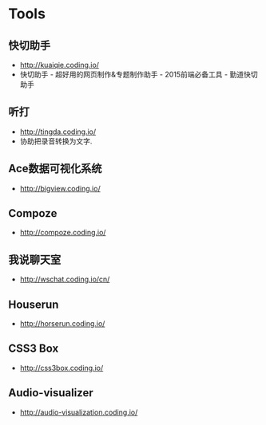 Tools
=========

快切助手
-----
- http://kuaiqie.coding.io/
- 快切助手 - 超好用的网页制作&amp;专题制作助手 - 2015前端必备工具 - 勤道快切助手

听打
-----
- http://tingda.coding.io/
- 协助把录音转换为文字.

Ace数据可视化系统
----
- http://bigview.coding.io/
 
Compoze
------
- http://compoze.coding.io/
 
我说聊天室 
-----------
- http://wschat.coding.io/cn/
 
Houserun
-----------
- http://horserun.coding.io/

CSS3 Box
--------------------
- http://css3box.coding.io/

Audio-visualizer
----------------------
- http://audio-visualization.coding.io/
 

